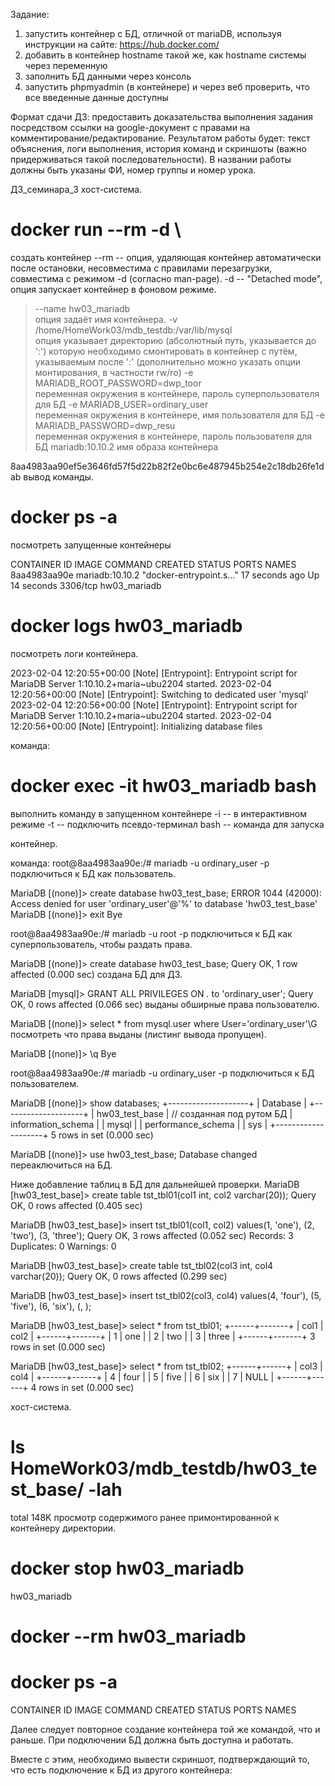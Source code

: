 Задание:
1) запустить контейнер с БД, отличной от mariaDB, используя инструкции на сайте: https://hub.docker.com/
2) добавить в контейнер hostname такой же, как hostname системы через переменную
3) заполнить БД данными через консоль
4) запустить phpmyadmin (в контейнере) и через веб проверить, что все введенные данные доступны

Формат сдачи ДЗ: предоставить доказательства выполнения задания посредством ссылки на google-документ с правами на комментирование/редактирование.
Результатом работы будет: текст объяснения, логи выполнения, история команд и скриншоты (важно придерживаться такой последовательности).
В названии работы должны быть указаны ФИ, номер группы и номер урока.

ДЗ_семинара_3
хост-система.

# docker run --rm -d \
создать контейнер
--rm		-- опция, удаляющая контейнер автоматически после остановки, несовместима с правилами перезагрузки, совместима с режимом -d (согласно man-page).
-d		-- "Detached mode", опция запускает контейнер в фоновом режиме.
> --name hw03_mariadb \
опция задаёт имя контейнера.
> -v /home/HomeWork03/mdb_testdb:/var/lib/mysql \
опция указывает директорию (абсолютный путь, указывается до ':') которую необходимо смонтировать в контейнер с путём, указываемым после ':' (дополнительно можно указать опции монтирования, в частности rw/ro)
> -e MARIADB_ROOT_PASSWORD=dwp_toor \
переменная окружения в контейнере, пароль суперпользователя для БД
> -e MARIADB_USER=ordinary_user \
переменная окружения в контейнере, имя пользователя для БД
> -e MARIADB_PASSWORD=dwp_resu \
переменная окружения в контейнере, пароль пользователя для БД
> mariadb:10.10.2
имя образа контейнера

8aa4983aa90ef5e3646fd57f5d22b82f2e0bc6e487945b254e2c18db26fe1dab
вывод команды.

# docker ps -a
посмотреть запущенные контейнеры

CONTAINER ID   IMAGE             COMMAND                  CREATED          STATUS          PORTS      NAMES
8aa4983aa90e   mariadb:10.10.2   "docker-entrypoint.s…"   17 seconds ago   Up 14 seconds   3306/tcp   hw03_mariadb

# docker logs hw03_mariadb 
посмотреть логи контейнера.

2023-02-04 12:20:55+00:00 [Note] [Entrypoint]: Entrypoint script for MariaDB Server 1:10.10.2+maria~ubu2204 started.
2023-02-04 12:20:56+00:00 [Note] [Entrypoint]: Switching to dedicated user 'mysql'
2023-02-04 12:20:56+00:00 [Note] [Entrypoint]: Entrypoint script for MariaDB Server 1:10.10.2+maria~ubu2204 started.
2023-02-04 12:20:56+00:00 [Note] [Entrypoint]: Initializing database files


команда:
# docker exec -it hw03_mariadb bash
выполнить команду в запущенном контейнере
-i		-- в интерактивном режиме
-t		-- подключить псевдо-терминал
bash		-- команда для запуска

контейнер.

команда:
root@8aa4983aa90e:/# mariadb -u ordinary_user -p
подключиться к БД как пользователь.

MariaDB [(none)]> create database hw03_test_base;
ERROR 1044 (42000): Access denied for user 'ordinary_user'@'%' to database 'hw03_test_base'
MariaDB [(none)]> exit
Bye

root@8aa4983aa90e:/# mariadb -u root -p
подключиться к БД как суперпользователь, чтобы раздать права.


MariaDB [(none)]> create database hw03_test_base;
Query OK, 1 row affected (0.000 sec)
создана БД для ДЗ.

MariaDB [mysql]> GRANT ALL PRIVILEGES ON  *.* to 'ordinary_user';
Query OK, 0 rows affected (0.066 sec)
выданы обширные права пользователю.

MariaDB [(none)]> select * from mysql.user where User='ordinary_user'\G
посмотреть что права выданы (листинг вывода пропущен).

MariaDB [(none)]> \q
Bye

root@8aa4983aa90e:/# mariadb -u ordinary_user -p
подключиться к БД пользователем.

MariaDB [(none)]> show databases;
+--------------------+
| Database           |
+--------------------+
| hw03_test_base     |		// созданная под рутом БД
| information_schema |
| mysql              |
| performance_schema |
| sys                |
+--------------------+
5 rows in set (0.000 sec)


MariaDB [(none)]> use hw03_test_base;
Database changed
переаключиться на БД.


Ниже добавление таблиц в БД для дальнейшей проверки.
MariaDB [hw03_test_base]> create table tst_tbl01(col1 int, col2 varchar(20));
Query OK, 0 rows affected (0.405 sec)

MariaDB [hw03_test_base]> insert tst_tbl01(col1, col2) values(1, 'one'), (2, 'two'), (3, 'three');
Query OK, 3 rows affected (0.052 sec)
Records: 3  Duplicates: 0  Warnings: 0

MariaDB [hw03_test_base]> create table tst_tbl02(col3 int, col4 varchar(20));
Query OK, 0 rows affected (0.299 sec)

MariaDB [hw03_test_base]> insert tst_tbl02(col3, col4) values(4, 'four'), (5, 'five'), (6, 'six'), (, );

MariaDB [hw03_test_base]> select * from tst_tbl01;
+------+-------+
| col1 | col2  |
+------+-------+
|    1 | one   |
|    2 | two   |
|    3 | three |
+------+-------+
3 rows in set (0.000 sec)

MariaDB [hw03_test_base]> select * from tst_tbl02;
+------+------+
| col3 | col4 |
+------+------+
|    4 | four |
|    5 | five |
|    6 | six  |
|    7 | NULL |
+------+------+
4 rows in set (0.000 sec)

хост-система.
# ls HomeWork03/mdb_testdb/hw03_test_base/ -lah
total 148K
просмотр содержимого ранее примонтированной к контейнеру директории.

# docker stop hw03_mariadb 
hw03_mariadb

# docker --rm hw03_mariadb

# docker ps -a
CONTAINER ID   IMAGE     COMMAND   CREATED   STATUS    PORTS     NAMES

Далее следует повторное создание контейнера той же командой, что и раньше. При подключении БД должна быть доступна и работать.

Вместе с этим, необходимо вывести скриншот, подтверждающий то, что есть подключение к БД из другого контейнера:
 
